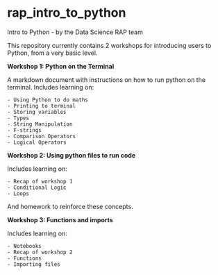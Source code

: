 # rap_intro_to_python
Intro to Python - by the Data Science RAP team

This repository currently contains 2 workshops for introducing users to Python, from a very basic level.
 


**Workshop 1: Python on the Terminal**

A markdown document with instructions on how to run python on the terminal.
Includes learning on:

    - Using Python to do maths
    - Printing to terminal
    - Storing variables
    - Types
    - String Manipulation
    - F-strings
    - Comparison Operators
    - Logical Operators
    
    
**Workshop 2: Using python files to run code**

Includes learning on:

    - Recap of workshop 1
    - Conditional Logic
    - Loops

And homework to reinforce these concepts.


**Workshop 3: Functions and imports**

Includes learning on:

    - Notebooks
    - Recap of workshop 2
    - Functions
    - Importing files
